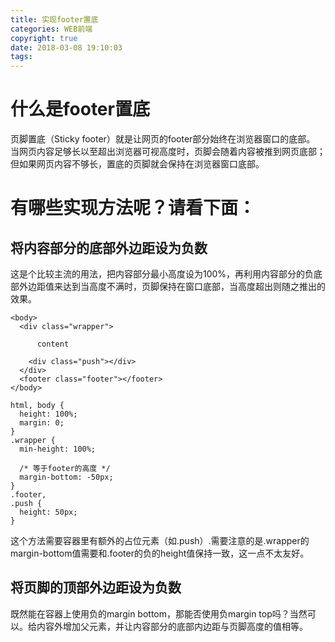 ```yaml
---
title: 实现footer置底
categories: WEB前端
copyright: true
date: 2018-03-08 19:10:03
tags:
---
```

# 什么是footer置底

页脚置底（Sticky footer）就是让网页的footer部分始终在浏览器窗口的底部。
当网页内容足够长以至超出浏览器可视高度时，页脚会随着内容被推到网页底部；但如果网页内容不够长，置底的页脚就会保持在浏览器窗口底部。

# 有哪些实现方法呢？请看下面：

## 将内容部分的底部外边距设为负数

这是个比较主流的用法，把内容部分最小高度设为100%，再利用内容部分的负底部外边距值来达到当高度不满时，页脚保持在窗口底部，当高度超出则随之推出的效果。

```
<body>
  <div class="wrapper">
  
      content
      
    <div class="push"></div>
  </div>
  <footer class="footer"></footer>
</body>
```

```
html, body {
  height: 100%;
  margin: 0;
}
.wrapper {
  min-height: 100%;

  /* 等于footer的高度 */
  margin-bottom: -50px;
}
.footer,
.push {
  height: 50px;
}
```

这个方法需要容器里有额外的占位元素（如.push）.需要注意的是.wrapper的margin-bottom值需要和.footer的负的height值保持一致，这一点不太友好。

## 将页脚的顶部外边距设为负数

既然能在容器上使用负的margin bottom，那能否使用负margin top吗？当然可以。给内容外增加父元素，并让内容部分的底部内边距与页脚高度的值相等。

```

```